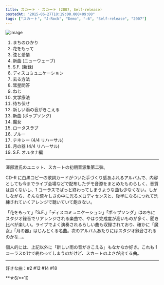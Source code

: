 ```yaml
---
title: スカート - スカート (2007, Self-release)
postedAt: "2015-06-27T10:19:00.000+09:00"
tags: ["スカート", "J-Rock", "Demo", "☆6", "Self-release", "2007"]
---
```


![image](/images/122550782149_0.jpg)

1. まちのひかり
2. 花をもって
3. 弦と愛情
4. 新曲 (ニューウェーブ)
5. S.F. (新録)
6. ディスコミュニケーション
7. 去る方法
8. 彗星問答
9. ねじ
10. 文学療法
11. 待ち伏せ
12. 新しい雨の音がきこえる
13. 新曲 (ポップソング)
14. 魔女
15. ロータスラブ
16. ブルー
17. テネシー (4/4 リハーサル)
18. 月の器 (4/4 リハーサル)
19. S.F. オルタナ編

---

澤部渡氏のユニット、スカートの初期音源集第二弾。

CD-R に白黒コピーの歌詞カードがついた手づくり感あふれるアルバムで、内容としても今までライブ会場などで配布したデモ音源をまとめたものらしく、音質は良くないし、1 コーラスでぱっと終わってしまうような曲も少なくない。しかしながら、そんな荒々しさの中に光るメロディセンスと、後半になるにつれて洗練されていくアレンジで聴いていて飽きない。

「花をもって」「S.F.」「ディスコミュニケーション」「ポップソング」はのちにスタジオ録音でリアレンジされる楽曲で、やはり完成度が高いものが多く、聞き比べが楽しい。ライブでよく演奏されるらしい曲も収録されており、確かに「魔女」「月の器」はじんとくる名曲。次のアルバムあたりにはスタジオ録音されるのかな…。

個人的には、上記以外に「新しい雨の音がきこえる」もなかなか好き。これも 1 コーラスだけで終わってしまうのだけど、スカートのよさが出てる曲。

---

好きな曲：#2 #12 #14 #18

**☆6/**10
